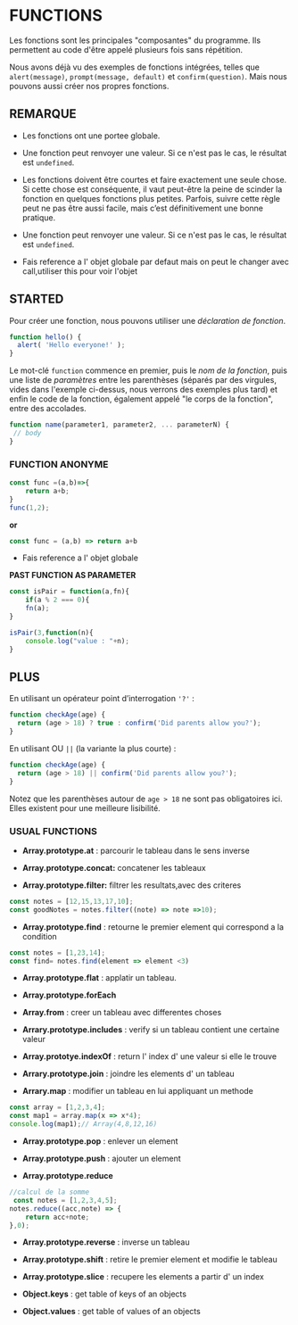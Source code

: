 # FUNCTIONS

Les fonctions sont les principales "composantes" du programme. Ils permettent au code d'être appelé plusieurs fois sans répétition.

Nous avons déjà vu des exemples de fonctions intégrées, telles que `alert(message)`, `prompt(message, default)` et `confirm(question)`. Mais nous pouvons aussi créer nos propres fonctions.

## REMARQUE

- Les fonctions ont une portee globale.

- Une fonction peut renvoyer une valeur. Si ce n'est pas le cas, le résultat est `undefined`.

- Les fonctions doivent être courtes et faire exactement une seule chose. Si cette chose est conséquente, il vaut peut-être la peine de scinder la fonction en quelques fonctions plus petites. Parfois, suivre cette règle peut ne pas être aussi facile, mais c’est définitivement une bonne pratique.

- Une fonction peut renvoyer une valeur. Si ce n'est pas le cas, le résultat est `undefined`.

- Fais reference a l' objet globale par defaut mais on peut le changer avec call,utiliser this pour voir l'objet

## STARTED

Pour créer une fonction, nous pouvons utiliser une *déclaration de fonction*.

```js
function hello() {
  alert( 'Hello everyone!' );
}
```

Le mot-clé `function` commence en premier, puis le *nom de la fonction*, puis une liste de *paramètres* entre les parenthèses (séparés par des virgules, vides dans l'exemple ci-dessus, nous verrons des exemples plus tard) et enfin le code de la fonction, également appelé "le corps de la fonction", entre des accolades.

```js
function name(parameter1, parameter2, ... parameterN) {
 // body
}
```

### FUNCTION ANONYME

```javascript
const func =(a,b)=>{
    return a+b;
}
func(1,2);
```

**or**

```javascript
const func = (a,b) => return a+b
```

- Fais reference a l' objet globale

**PAST FUNCTION AS PARAMETER**

```javascript
const isPair = function(a,fn){
    if(a % 2 === 0){
    fn(a);
}

isPair(3,function(n){
    console.log("value : "+n);
}
```

## PLUS

En utilisant un opérateur point d’interrogation `'?'` :

```js
function checkAge(age) {
  return (age > 18) ? true : confirm('Did parents allow you?');
}
```

En utilisant OU `||` (la variante la plus courte) :

```js
function checkAge(age) {
  return (age > 18) || confirm('Did parents allow you?');
}
```

Notez que les parenthèses autour de `age > 18` ne sont pas obligatoires ici. Elles existent pour une meilleure lisibilité.

### USUAL FUNCTIONS

- **Array.prototype.at** : parcourir le tableau dans le sens inverse

- **Array.prototype.concat:** concatener les tableaux

- **Array.prototype.filter:** filtrer les resultats,avec des criteres

```javascript
const notes = [12,15,13,17,10];
const goodNotes = notes.filter((note) => note =>10);
```

- **Array.prototype.find** : retourne le premier element qui correspond a la condition

```javascript
const notes = [1,23,14];
const find= notes.find(element => element <3)
```

- **Array.prototype.flat** : applatir un tableau.

- **Array.prototype.forEach**

- **Array.from** : creer un tableau avec differentes choses

- **Arrary.prototype.includes** : verify si un tableau contient une certaine valeur

- **Array.prototye.indexOf** : return l' index d' une valeur  si elle le trouve

- **Arrary.prototype.join** : joindre les elements d' un tableau

- **Arrary.map** : modifier un tableau en lui appliquant un methode

```javascript
const array = [1,2,3,4];
const map1 = array.map(x => x*4);
console.log(map1);// Array(4,8,12,16)
```

- **Array.prototype.pop** : enlever un element

- **Array.prototype.push** : ajouter un element

- **Array.prototype.reduce**

```javascript
//calcul de la somme
 const notes = [1,2,3,4,5];
notes.reduce((acc,note) => {
    return acc+note;
},0);
```

- **Array.prototype.reverse** : inverse un tableau

- **Array.prototype.shift** : retire le premier element et modifie le tableau

- **Array.prototype.slice** : recupere les elements a partir d' un index

- **Object.keys** : get table of keys of an objects

- **Object.values** : get table of values of an objects
